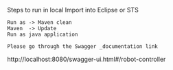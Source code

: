Steps to run in local
Import into  Eclipse or STS 

    Run as -> Maven clean
    Maven  -> Update
    Run as java application
    
    Please go through the Swagger _documentation link

http://localhost:8080/swagger-ui.html#/robot-controller
